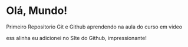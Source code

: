 # Olá, Mundo!
 Primeiro Repositorio Git e Github aprendendo na aula do curso em video

ess alinha eu adicionei no SIte do Github, impressionante!

